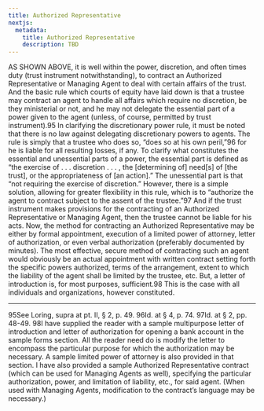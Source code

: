 ```yaml
---
title: Authorized Representative
nextjs:
  metadata:
    title: Authorized Representative
    description: TBD
---
```

AS SHOWN ABOVE, it is well within the power, discretion, and often times duty (trust instrument notwithstanding), to contract an Authorized Representative or Managing Agent to deal with certain affairs of the trust. And the basic rule which courts of equity have laid down is that a trustee may contract an agent to handle all affairs which require no discretion, be they ministerial or not, and he may not delegate the essential part of a power given to the agent (unless, of course, permitted by trust instrument).95 
In clarifying the discretionary power rule, it must be noted that there is no law against delegating discretionary powers to agents. The rule is simply that a trustee who does so, “does so at his own peril,”96 for he is liable for all resulting losses, if any. To clarify what constitutes the essential and unessential parts of a power, the essential part is defined as “the exercise of . . . discretion . . . , the [determining of] need[s] of [the trust], or the appropriateness of [an action].” The unessential part is that “not requiring the exercise of discretion.” However, there is a simple solution, allowing for greater flexibility in this rule, which is to “authorize the agent to contract subject to the assent of the trustee.”97 And if the trust instrument makes provisions for the contracting of an Authorized Representative or Managing Agent, then the trustee cannot be liable for his acts. 
Now, the method for contracting an Authorized Representative may be either by formal appointment, execution of a limited power of attorney, letter of authorization, or even verbal authorization (preferably documented by minutes). The most effective, secure method of contracting such an agent would obviously be an actual appointment with written contract setting forth the specific powers authorized, terms of the arrangement, extent to which the liability of the agent shall be limited by the trustee, etc. But, a letter of introduction is, for most purposes, sufficient.98 This is the case with all individuals and organizations, however constituted. 

---

95See Loring, supra at pt. II, § 2, p. 49.
96Id. at § 4, p. 74. 
97Id. at § 2, pp. 48-49. 
98I have supplied the reader with a sample multipurpose letter of introduction and letter of authorization for opening a bank account in the sample forms section. All the reader need do is modify the letter to encompass the particular purpose for which the authorization may be necessary. A sample limited power of attorney is also provided in that section. I have also provided a sample Authorized Representative contract (which can be used for Managing Agents as well), specifying the particular authorization, power, and limitation of liability, etc., for said agent. (When used with Managing Agents, modification to the contract’s language may be necessary.) 
